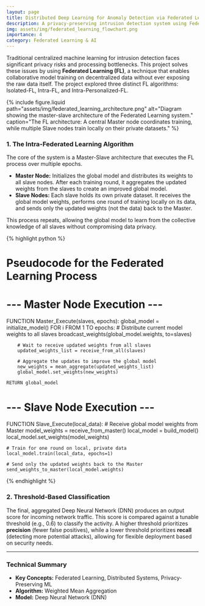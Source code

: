 ```yaml
---
layout: page
title: Distributed Deep Learning for Anomaly Detection via Federated Learning
description: A privacy-preserving intrusion detection system using Federated Learning to train models on decentralized data.
img: assets/img/federated_learning_flowchart.png
importance: 4
category: Federated Learning & AI
---
```


Traditional centralized machine learning for intrusion detection faces significant privacy risks and processing bottlenecks. This project solves these issues by using **Federated Learning (FL)**, a technique that enables collaborative model training on decentralized data without ever exposing the raw data itself. The project explored three distinct FL algorithms: Isolated-FL, Intra-FL, and Intra-Personalized-FL.

{% include figure.liquid
  path="assets/img/federated_learning_architecture.png"
  alt="Diagram showing the master-slave architecture of the Federated Learning system."
  caption="The FL architecture: A central Master node coordinates training, while multiple Slave nodes train locally on their private datasets."
%}

### 1. The Intra-Federated Learning Algorithm
The core of the system is a Master-Slave architecture that executes the FL process over multiple epochs.
- **Master Node:** Initializes the global model and distributes its weights to all slave nodes. After each training round, it aggregates the updated weights from the slaves to create an improved global model.
- **Slave Nodes:** Each slave holds its own private dataset. It receives the global model weights, performs one round of training locally on its data, and sends only the updated weights (not the data) back to the Master.

This process repeats, allowing the global model to learn from the collective knowledge of all slaves without compromising data privacy.

{% highlight python %}
# Pseudocode for the Federated Learning Process

# --- Master Node Execution ---
FUNCTION Master_Execute(slaves, epochs):
    global_model = initialize_model()
    FOR i FROM 1 TO epochs:
        # Distribute current model weights to all slaves
        broadcast_weights(global_model.weights, to=slaves)
        
        # Wait to receive updated weights from all slaves
        updated_weights_list = receive_from_all(slaves)
        
        # Aggregate the updates to improve the global model
        new_weights = mean_aggregate(updated_weights_list)
        global_model.set_weights(new_weights)
        
    RETURN global_model

# --- Slave Node Execution ---
FUNCTION Slave_Execute(local_data):
    # Receive global model weights from Master
    model_weights = receive_from_master()
    local_model = build_model()
    local_model.set_weights(model_weights)
    
    # Train for one round on local, private data
    local_model.train(local_data, epochs=1)
    
    # Send only the updated weights back to the Master
    send_weights_to_master(local_model.weights)
{% endhighlight %}

### 2. Threshold-Based Classification
The final, aggregated Deep Neural Network (DNN) produces an output score for incoming network traffic. This score is compared against a tunable threshold (e.g., 0.6) to classify the activity. A higher threshold prioritizes **precision** (fewer false positives), while a lower threshold prioritizes **recall** (detecting more potential attacks), allowing for flexible deployment based on security needs.

---
### Technical Summary
- **Key Concepts:** Federated Learning, Distributed Systems, Privacy-Preserving ML
- **Algorithm:** Weighted Mean Aggregation
- **Model:** Deep Neural Network (DNN)